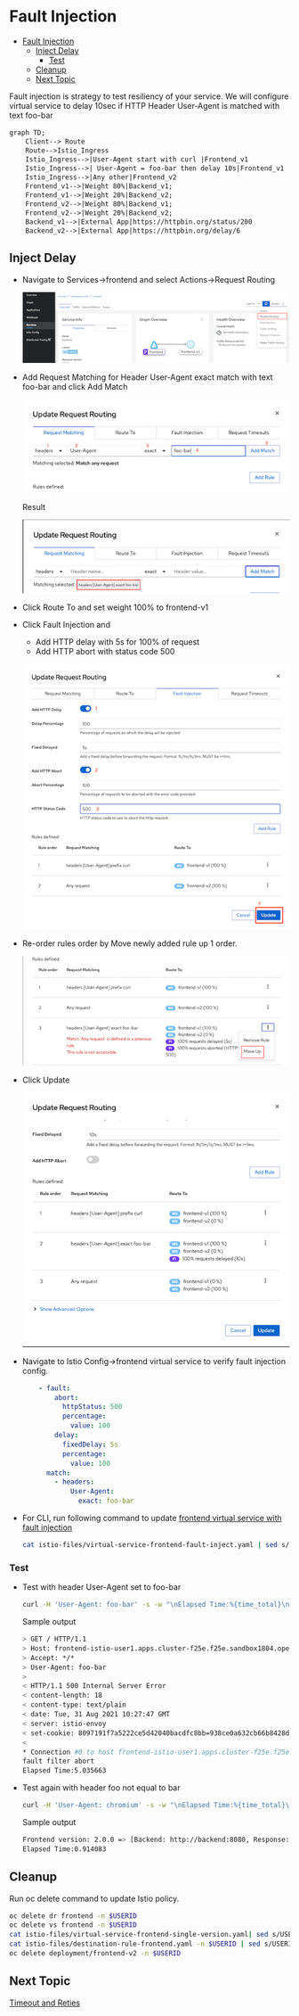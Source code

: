 # Fault Injection

- [Fault Injection](#fault-injection)
  - [Inject Delay](#inject-delay)
    - [Test](#test)
  - [Cleanup](#cleanup)
  - [Next Topic](#next-topic)


Fault injection is strategy to test resiliency of your service. We will configure virtual service to delay 10sec if HTTP Header User-Agent is matched with text foo-bar

```mermaid
graph TD;
    Client--> Route
    Route-->Istio_Ingress
    Istio_Ingress-->|User-Agent start with curl |Frontend_v1
    Istio_Ingress-->| User-Agent = foo-bar then delay 10s|Frontend_v1
    Istio_Ingress-->|Any other|Frontend_v2
    Frontend_v1-->|Weight 80%|Backend_v1;
    Frontend_v1-->|Weight 20%|Backend_v2;
    Frontend_v2-->|Weight 80%|Backend_v1;
    Frontend_v2-->|Weight 20%|Backend_v2;
    Backend_v1-->|External App|https://httpbin.org/status/200
    Backend_v2-->|External App|https://httpbin.org/delay/6
```

## Inject Delay
* Navigate to Services->frontend and select Actions->Request Routing
  
  ![](../images/kiali-update-request-routing.png)

* Add Request Matching for Header User-Agent exact match with text foo-bar and click Add Match

  ![](../images/kiali-add-header-foo-bar.png)

  Result

  ![](../images/kiali-add-header-foo-bar-completed.png)

* Click Route To and set weight 100% to frontend-v1
* Click Fault Injection and 
  - Add HTTP delay with 5s for 100% of request
  - Add HTTP abort with status code 500

  ![](../images/kiali-fault-injection.png)

* Re-order rules order by Move newly added rule up 1 order.
  
  ![](../images/kiali-move-rule-up.png)

* Click Update

  ![](../images/kiali-fault-inject-done.png)

* Navigate to Istio Config->frontend virtual service to verify fault injection config.
  
  ```yaml
      - fault:
          abort:
            httpStatus: 500
            percentage:
              value: 100
          delay:
            fixedDelay: 5s
            percentage:
              value: 100
        match:
          - headers:
              User-Agent:
                exact: foo-bar
  ``` 
  

* For CLI, run following command to update [frontend virtual service with fault injection](../istio-files/virtual-service-frontend-fault-inject.yaml)

  ```bash
  cat istio-files/virtual-service-frontend-fault-inject.yaml | sed s/USERID/$USERID/ | sed s/DOMAIN/$DOMAIN/ | oc apply -n $USERID -f -
  ```

### Test

* Test with header User-Agent set to foo-bar
  
  ```bash
  curl -H 'User-Agent: foo-bar' -s -w "\nElapsed Time:%{time_total}\n" $GATEWAY_URL
  ```

  Sample output
  
  ```bash
  > GET / HTTP/1.1
  > Host: frontend-istio-user1.apps.cluster-f25e.f25e.sandbox1804.opentlc.com
  > Accept: */*
  > User-Agent: foo-bar
  > 
  < HTTP/1.1 500 Internal Server Error
  < content-length: 18
  < content-type: text/plain
  < date: Tue, 31 Aug 2021 10:27:47 GMT
  < server: istio-envoy
  < set-cookie: 8097191f7a5222ce5d42040bacdfc8bb=938ce0a632cb66b8428d037ceba1ea93; path=/; HttpOnly
  < 
  * Connection #0 to host frontend-istio-user1.apps.cluster-f25e.f25e.sandbox1804.opentlc.com left intact
  fault filter abort
  Elapsed Time:5.035663
  ```

* Test again with header foo not equal to bar

  ```bash
  curl -H 'User-Agent: chromium' -s -w "\nElapsed Time:%{time_total}\n" $GATEWAY_URL
  ```

  Sample output

  ```bash
  Frontend version: 2.0.0 => [Backend: http://backend:8080, Response: 200, Body: Backend version:v1, Response:200, Host:backend-v1-f4dbf777f-j8drc, Status:200, Message: Hello, Quarkus]
  Elapsed Time:0.914083
  ```

## Cleanup

Run oc delete command to update Istio policy.

```bash
oc delete dr frontend -n $USERID
oc delete vs frontend -n $USERID
cat istio-files/virtual-service-frontend-single-version.yaml| sed s/USERID/$USERID/ | sed s/DOMAIN/$DOMAIN/ | oc apply -n $USERID -f -
cat istio-files/destination-rule-frontend.yaml -n $USERID | sed s/USERID/$USERID/ | oc apply -n $USERID -f -
oc delete deployment/frontend-v2 -n $USERID 
```

## Next Topic

[Timeout and Reties](./07-timeout.md)